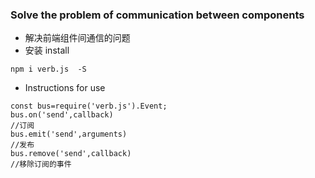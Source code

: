 ###  Solve the problem of communication between components
* 解决前端组件间通信的问题
* 安装 install
```
npm i verb.js  -S
```
* Instructions for use
```
const bus=require('verb.js').Event;
bus.on('send',callback)
//订阅
bus.emit('send',arguments)
//发布
bus.remove('send',callback)
//移除订阅的事件
